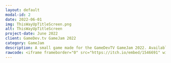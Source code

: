 ```yaml
---
layout: default
modal-id: 2
date: 2022-06-01
img: ThisWayUpTitleScreen.png
alt: ThisWayUpTitleScreen
project-date: June 2022
client: GameDev.tv GameJam 2022
category: GameJam
description: A small game made for the GameDevTV GameJam 2022. Available for free on Itch.io!
rawcode: <iframe frameborder="0" src="https://itch.io/embed/1546691" width="208" height="167"><a href="https://gigaelk.itch.io/this-way-up">This Way Up by GigaElk</a></iframe>
---
```


